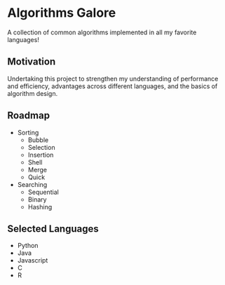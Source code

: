 # Algorithms Galore

A collection of common algorithms implemented in all my favorite languages!

## Motivation

Undertaking this project to strengthen my understanding of performance and efficiency, advantages across different languages, and the basics of algorithm design.

## Roadmap

- Sorting
  - Bubble
  - Selection
  - Insertion
  - Shell
  - Merge
  - Quick
- Searching
  - Sequential
  - Binary
  - Hashing

## Selected Languages

- Python
- Java
- Javascript
- C
- R
